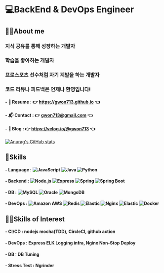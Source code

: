 # 💻BackEnd & DevOps Engineer 
## 💁‍♂️About me
### 지식 공유를 통해 성장하는 개발자
### 학습을 좋아하는 개발자
### 프로스포츠 선수처럼 자기 계발을 하는 개발자
### 코드 리뷰나 피드백은 언제나 환영입니다!

#### - 📑 Resume : 👉 https://gwon713.github.io 👈
#### - 📬 Contact : 👉 gwon713@gmail.com 👈
#### - 📖 Blog : 👉 https://velog.io/@gwon713 👈

[![Anurag's GitHub stats](https://github-readme-stats.vercel.app/api?username=gwon713&show_icons=true&theme=highcontrast)](https://github.com/gwon713/github-readme-stats)

## 🌟Skills
#### - Language : <img alt="JavaScript" src ="https://img.shields.io/badge/JavaScript-F7DF1E.svg?style=flat-square&logo=JavaScript&logoColor=white"/> <img alt="Java" src ="https://img.shields.io/badge/Java-007396.svg?style=flat-square&logo=Java&logoColor=white"/> <img alt="Python" src ="https://img.shields.io/badge/Python-3776AB.svg?style=flat-square&logo=Python&logoColor=white"/>
#### - Backend : <img alt="Node.js" src ="https://img.shields.io/badge/Node js-339933.svg?style=flat-square&logo=Node.js&logoColor=white"/> <img alt="Express" src ="https://img.shields.io/badge/Express-379933.svg?style=flat-square&logo=Express&logoColor=white"/> <img alt="Spring" src ="https://img.shields.io/badge/Spring-6DB33F.svg?style=flat-square&logo=Spring&logoColor=white"/> <img alt="Spring Boot" src ="https://img.shields.io/badge/Spring Boot-6DB33F.svg?style=flat-square&logo=SpringBoot&logoColor=white"/>
#### - DB : <img alt="MySQL" src ="https://img.shields.io/badge/MySQL-4479A1.svg?style=flat-square&logo=MySQL&logoColor=white"/> <img alt="Oracle" src ="https://img.shields.io/badge/Oracle-F80000.svg?style=flat-square&logo=Oracle&logoColor=white"/> <img alt="MongoDB" src ="https://img.shields.io/badge/MongoDB-47A248.svg?style=flat-square&logo=MongoDB&logoColor=white"/>
#### - DevOps : <img alt="Amazon AWS" src ="https://img.shields.io/badge/AWS-232F3E.svg?style=flat-square&logo=AmazonAWS&logoColor=FF9900"/> <img alt="Redis" src ="https://img.shields.io/badge/Redis-DC382D.svg?style=flat-square&logo=Redis&logoColor=white"/> <img alt="Elastic" src ="https://img.shields.io/badge/ELK-005571.svg?style=flat-square&logo=Elastic&logoColor=white"/> <img alt="Nginx" src ="https://img.shields.io/badge/Nginx-009639.svg?style=flat-square&logo=Nginx&logoColor=white"/> <img alt="Elastic" src ="https://img.shields.io/badge/ELK-005571.svg?style=flat-square&logo=Elastic&logoColor=white"/> <img alt="Docker" src ="https://img.shields.io/badge/Docker-2496ED.svg?style=flat-square&logo=Docker&logoColor=white"/>


## 👨‍💻Skills of Interest
#### - CI/CD : nodejs mocha(TDD), CircleCI, github action
#### - DevOps : Express ELK Logging infra, Nginx Non-Stop Deploy
#### - DB : DB Tuning
#### - Stress Test : Ngrinder
